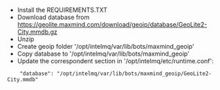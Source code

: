* Install the REQUIREMENTS.TXT
* Download database from https://geolite.maxmind.com/download/geoip/database/GeoLite2-City.mmdb.gz
* Unzip
* Create geoip folder '/opt/intelmq/var/lib/bots/maxmind_geoip'
* Copy database to '/opt/intelmq/var/lib/bots/maxmind_geoip'
* Update the correspondent section in '/opt/intelmq/etc/runtime.conf':

```
    "database": "/opt/intelmq/var/lib/bots/maxmind_geoip/GeoLite2-City.mmdb"
```
